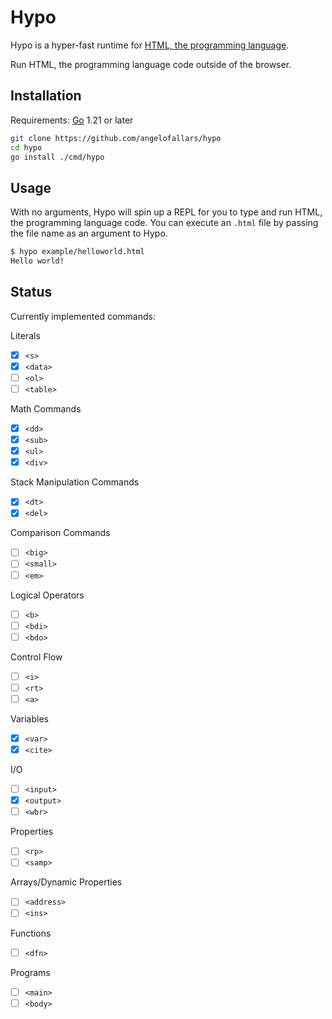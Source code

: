 # Hypo

Hypo is a hyper-fast runtime for [HTML, the programming language](https://html-lang.org).

Run HTML, the programming language code outside of the browser.

## Installation

Requirements: [Go](https://go.dev) 1.21 or later

```bash
git clone https://github.com/angelofallars/hypo
cd hypo
go install ./cmd/hypo
```

## Usage

With no arguments, Hypo will spin up a REPL for you to type and run HTML, the programming language code. You can execute an `.html` file by passing the file name as an argument to Hypo.

```bash
$ hypo example/helloworld.html
Hello world!
```

## Status

Currently implemented commands:

Literals
  - [x] `<s>`
  - [x] `<data>`
  - [ ] `<ol>`
  - [ ] `<table>`

Math Commands

  - [x] `<dd>`
  - [x] `<sub>`
  - [x] `<ul>`
  - [x] `<div>`

Stack Manipulation Commands
  - [x] `<dt>`
  - [x] `<del>`

Comparison Commands
  - [ ] `<big>`
  - [ ] `<small>`
  - [ ] `<em>`

Logical Operators
  - [ ] `<b>`
  - [ ] `<bdi>`
  - [ ] `<bdo>`

Control Flow
  - [ ] `<i>`
  - [ ] `<rt>`
  - [ ] `<a>`

Variables
  - [x] `<var>`
  - [x] `<cite>`

I/O
  - [ ] `<input>`
  - [x] `<output>`
  - [ ] `<wbr>`

Properties
  - [ ] `<rp>`
  - [ ] `<samp>`

Arrays/Dynamic Properties
  - [ ] `<address>`
  - [ ] `<ins>`

Functions
  - [ ] `<dfn>`

Programs
  - [ ] `<main>`
  - [ ] `<body>`

